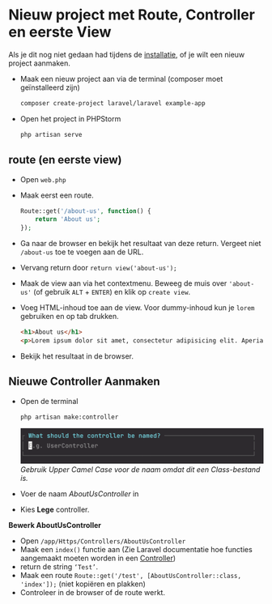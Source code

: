 # Nieuw project met Route, Controller en eerste View

Als je dit nog niet gedaan had tijdens de [installatie](./installatie.md), of je wilt een nieuw project aanmaken. 

- Maak een nieuw project aan via de terminal (composer moet geïnstalleerd zijn)

    ```bash
    composer create-project laravel/laravel example-app
    ```

- Open het project in PHPStorm

    ```bash
    php artisan serve
    ```

## route (en eerste view)

- Open `web.php`
- Maak eerst een route.

  ```php
  Route::get('/about-us', function() {
      return 'About us';
  });
  ```

- Ga naar de browser en bekijk het resultaat van deze return. Vergeet niet `/about-us` toe te voegen aan de URL.
- Vervang return door `return view('about-us');`
- Maak de view aan via het contextmenu. Beweeg de muis over `'about-us'` (of gebruik `ALT` + `ENTER`) en klik op `create view`.
- Voeg HTML-inhoud toe aan de view. Voor dummy-inhoud kun je `lorem` gebruiken en op tab drukken.

    ```html
    <h1>About us</h1>
    <p>Lorem ipsum dolor sit amet, consectetur adipisicing elit. Aperiam, atque autem blanditiis consequatur cumque dolorum eaque eius eligendi enim eos est eum ex explicabo facere fugiat fugit harum id impedit in ipsa iusto laboriosam laborum magnam magni maiores minus molestias natus nemo nesciunt nihil nisi nobis non nulla numquam obcaecati odit officia officiis optio pariatur perspiciatis placeat porro praesentium quae quam quasi qui quia quidem quisquam quo ratione recusandae rem repellat repudiandae rerum saepe sapiente sequi similique sit soluta sunt suscipit tempora tenetur totam ullam unde vel veniam veritatis voluptas voluptate voluptatem voluptatum.</p>
    ```
- Bekijk het resultaat in de browser.

## Nieuwe Controller Aanmaken

- Open de terminal

    ```bash
    php artisan make:controller
    ```

  ![Gebruik Upper Camel Case voor de naam omdat dit een Class-bestand is.](../images/controller-name.png)
  *Gebruik Upper Camel Case voor de naam omdat dit een Class-bestand is.*

- Voer de naam *AboutUsController* in
- Kies **Lege** controller.

**Bewerk AboutUsController**

- Open `/app/Https/Controllers/AboutUsController`
- Maak een `index()` functie aan (Zie Laravel documentatie hoe functies aangemaakt moeten worden in een [Controller](https://laravel.com/docs/11.x/controllers#basic-controllers))
- return de string `‘Test’`.
- Maak een route `Route::get('/test', [AboutUsController::class, 'index']);` (niet kopiëren en plakken)
- Controleer in de browser of de route werkt.
